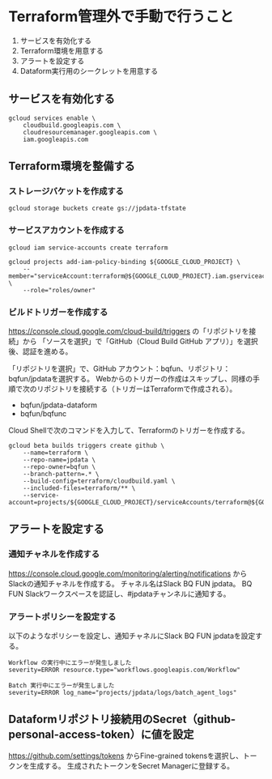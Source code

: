 
# Terraform管理外で手動で行うこと
1. サービスを有効化する
2. Terraform環境を用意する
3. アラートを設定する
4. Dataform実行用のシークレットを用意する

## サービスを有効化する

```shell
gcloud services enable \
    cloudbuild.googleapis.com \
    cloudresourcemanager.googleapis.com \
    iam.googleapis.com
```

## Terraform環境を整備する

### ストレージバケットを作成する

```shell
gcloud storage buckets create gs://jpdata-tfstate
```

### サービスアカウントを作成する

```shell
gcloud iam service-accounts create terraform
```

```shell
gcloud projects add-iam-policy-binding ${GOOGLE_CLOUD_PROJECT} \
    --member="serviceAccount:terraform@${GOOGLE_CLOUD_PROJECT}.iam.gserviceaccount.com" \
    --role="roles/owner"
```

### ビルドトリガーを作成する
https://console.cloud.google.com/cloud-build/triggers の「リポジトリを接続」から
「ソースを選択」で「GitHub（Cloud Build GitHub アプリ）」を選択後、認証を進める。

「リポジトリを選択」で、GitHub アカウント：bqfun、リポジトリ：bqfun/jpdataを選択する。
Webからのトリガーの作成はスキップし、同様の手順で次のリポジトリを接続する（トリガーはTerraformで作成される）。

- bqfun/jpdata-dataform
- bqfun/bqfunc

Cloud Shellで次のコマンドを入力して、Terraformのトリガーを作成する。

```shell
gcloud beta builds triggers create github \
    --name=terraform \
    --repo-name=jpdata \
    --repo-owner=bqfun \
    --branch-pattern=.* \
    --build-config=terraform/cloudbuild.yaml \
    --included-files=terraform/** \
    --service-account=projects/${GOOGLE_CLOUD_PROJECT}/serviceAccounts/terraform@${GOOGLE_CLOUD_PROJECT}.iam.gserviceaccount.com
```

## アラートを設定する

### 通知チャネルを作成する
https://console.cloud.google.com/monitoring/alerting/notifications からSlackの通知チャネルを作成する。
チャネル名はSlack BQ FUN jpdata。 BQ FUN Slackワークスペースを認証し、#jpdataチャンネルに通知する。

### アラートポリシーを設定する
以下のようなポリシーを設定し、通知チャネルにSlack BQ FUN jpdataを設定する。

```
Workflow の実行中にエラーが発生しました
severity=ERROR resource.type="workflows.googleapis.com/Workflow"

Batch 実行中にエラーが発生しました
severity=ERROR log_name="projects/jpdata/logs/batch_agent_logs"
```

## Dataformリポジトリ接続用のSecret（github-personal-access-token）に値を設定
https://github.com/settings/tokens からFine-grained tokensを選択し、トークンを生成する。
生成されたトークンをSecret Managerに登録する。
